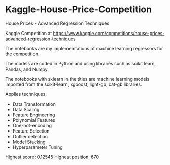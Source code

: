 # Kaggle-House-Price-Competition

House Prices - Advanced Regression Techniques

Kaggle Competition at https://www.kaggle.com/competitions/house-prices-advanced-regression-techniques

The notebooks are my implememtations of machine learning regressors for the competition.

The models are coded in Python and using libraries such as scikit learn, Pandas, and Numpy.

The notebooks with sklearn in the titles are machine learning models imported from the scikit-learn, xgboost, light-gb, cat-gb libraries.

Applies techniques:
  - Data Transformation
  - Data Scaling
  - Feature Engineering
  - Polynomial Features
  - One-hot-encoding
  - Feature Selection
  - Outlier detection
  - Model Stacking
  - Hyperparameter Tuning

Highest score: 0.12545
Highest position: 670
